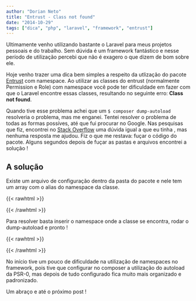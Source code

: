 ```yaml
---
author: "Dorian Neto"
title: "Entrust - Class not found"
date: "2014-10-29"
tags: ["dica", "php", "laravel", "framework", "entrust"]
---
```


Ultimamente venho utilizando bastante o Laravel para meus projetos pessoais e do trabalho. Sem dúvida é um framework fantástico e nesse período de utilização percebi que não é exagero o que dizem de bom sobre ele.

Hoje venho trazer uma dica bem simples a respeito da utlização do pacote [Entrust](https://github.com/Zizaco/entrust "Entrust") com namespace. Ao utilizar as classes do entrust (normalmente Permission e Role) com namespace você pode ter dificuldade em fazer com que o Laravel encontre essas classes, resultando no seguinte erro: **Class not found**.

Quando tive esse problema achei que um `$ composer dump-autoload` resolveria o problema, mas me enganei. Tentei resolver o problema de todas as formas possíves, até que fui procurar no Google. Nas pesquisas que fiz, encontrei no [Stack Overflow](http://stackoverflow.com/questions/18246713/why-cant-my-class-be-found-when-its-in-the-same-namespace) uma dúvida igual a que eu tinha , mas nenhuma resposta me ajudou. Fiz o que me restava: fuçar o código do pacote. Alguns segundos depois de fuçar as pastas e arquivos encontrei a solução !

## A solução

Existe um arquivo de configuração dentro da pasta do pacote e nele tem um array com o alias do namespace da classe.

{{< rawhtml >}}
<script src="https://gist.github.com/dorianneto/50ea407d00dffda6370b.js"></script>
{{< /rawhtml >}}

Para resolver basta inserir o namespace onde a classe se encontra, rodar o dump-autoload e pronto !

{{< rawhtml >}}
<script src="https://gist.github.com/dorianneto/0e7f0221a17872f931f4.js"></script>
{{< /rawhtml >}}

No início tive um pouco de dificuldade na utilização de namespaces no framework, pois tive que configurar no composer a utilização do autoload da PSR-0, mas depois de tudo configurado fica muito mais organizado e padronizado.

Um abraço e até o próximo post !
